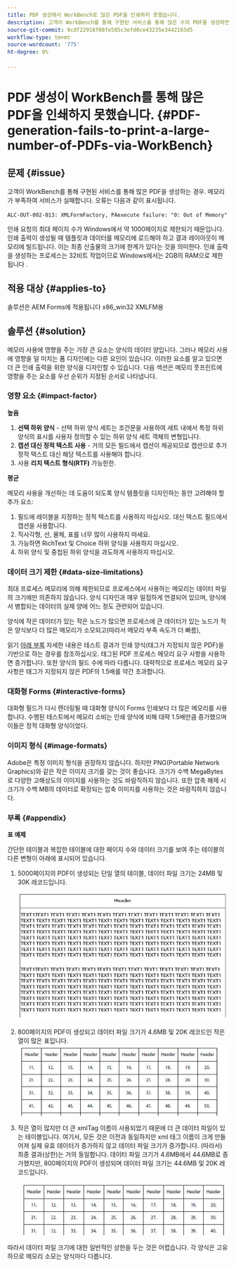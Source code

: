 ```yaml
---
title: PDF 생성에서 WorkBench로 많은 PDF을 인쇄하지 못했습니다.
description: 고객이 WorkBench를 통해 구현된 서비스를 통해 많은 수의 PDF을 생성하면 인쇄 서비스가 실패합니다.
source-git-commit: 9cdf22918f08fe505c3efd0ce43235e3442165d5
workflow-type: tm+mt
source-wordcount: '775'
ht-degree: 0%

---
```


# PDF 생성이 WorkBench를 통해 많은 PDF을 인쇄하지 못했습니다. {#PDF-generation-fails-to-print-a-large-number-of-PDFs-via-WorkBench}

## 문제 {#issue}

고객이 WorkBench를 통해 구현된 서비스를 통해 많은 PDF을 생성하는 경우. 메모리가 부족하여 서비스가 실패합니다. 오류는 다음과 같이 표시됩니다.

`ALC-OUT-002-013: XMLFormFactory, PAexecute failure: "0: Out of Memory"`

<!-- Attached is a simplified template (BollatoRiservatiLandscape_table_simple.xdp) that simulates the problem.
Using the Designer, if we associate the template "BollatoRiservatiLandscape_table_semplice.xdp" with the XML file "BollatoRiservati.xml" during the generation of the pdf, the process comes to occupy 1.6 Gb of RAM. On the server side, with the complete template, the pdf generation process breaks down, occupying 2 GB of RAM.-->

인쇄 요청의 최대 페이지 수가 Windows에서 약 1000페이지로 제한되기 때문입니다. 인쇄 출력이 생성될 때 템플릿과 데이터를 메모리에 로드해야 하고 결과 레이아웃이 메모리에 빌드됩니다. 이는 최종 산출물의 크기에 한계가 있다는 것을 의미한다. 인쇄 출력을 생성하는 프로세스는 32비트 작업이므로 Windows에서는 2GB의 RAM으로 제한됩니다 <!--and 4 GB on UNIX-->.

## 적용 대상 {#applies-to}

솔루션은 AEM Forms에 적용됩니다 <!--JEE Server and AEM Forms on OSGi Server--> x86_win32 XMLFM용

## 솔루션 {#solution}

메모리 사용에 영향을 주는 가장 큰 요소는 양식의 데이터 양입니다. 그러나 메모리 사용에 영향을 덜 미치는 폼 디자인에는 다른 요인이 있습니다. 이러한 요소를 알고 있으면 더 큰 인쇄 출력을 위한 양식을 디자인할 수 있습니다. 다음 섹션은 메모리 풋프린트에 영향을 주는 요소를 우선 순위가 지정된 순서로 나타냅니다.

### 영향 요소 {#impact-factor}

**높음**

1. **선택 하위 양식** - 선택 하위 양식 세트는 조건문을 사용하여 세트 내에서 특정 하위 양식의 표시를 사용자 정의할 수 있는 하위 양식 세트 객체의 변형입니다.
1. **캡션 대신 정적 텍스트 사용** - 거의 모든 필드에서 캡션이 제공되므로 캡션으로 추가 정적 텍스트 대신 해당 텍스트를 사용해야 합니다.
1. 사용 **리치 텍스트 형식(RTF)** 가능한한.

**평균**

메모리 사용을 개선하는 데 도움이 되도록 양식 템플릿을 디자인하는 동안 고려해야 할 추가 요소:

1. 필드에 레이블을 지정하는 정적 텍스트를 사용하지 마십시오. 대신 텍스트 필드에서 캡션을 사용합니다.
2. 직사각형, 선, 물체, 표를 너무 많이 사용하지 마세요.
3. 가능하면 RichText 및 Choice 하위 양식을 사용하지 마십시오.
4. 하위 양식 및 중첩된 하위 양식을 과도하게 사용하지 마십시오.

### 데이터 크기 제한 {#data-size-limitations}

최대 프로세스 메모리에 의해 제한되므로 프로세스에서 사용하는 메모리는 데이터 파일의 크기에만 의존하지 않습니다. 양식 디자인과 매우 밀접하게 연결되어 있으며, 양식에서 병합되는 데이터의 실제 양에 어느 정도 관련되어 있습니다.

양식에 작은 데이터가 있는 작은 노드가 많으면 프로세스에 큰 데이터가 있는 노드가 적은 양식보다 더 많은 메모리가 소모되고(따라서 메모리 부족 속도가 더 빠름),

읽기 [아래 부록](#appendix) 자세한 내용은 테스트 결과가 인쇄 양식(태그가 지정되지 않은 PDF)을 기반으로 하는 경우를 참조하십시오. 태그된 PDF 프로세스 메모리 요구 사항을 사용하면 증가합니다. 또한 양식의 필드 수에 따라 다릅니다. 대략적으로 프로세스 메모리 요구 사항은 태그가 지정되지 않은 PDF의 1.5배를 약간 초과합니다.

### 대화형 Forms {#interactive-forms}

대화형 필드가 다시 렌더링될 때 대화형 양식이 Forms 인쇄보다 더 많은 메모리를 사용합니다. 수행된 테스트에서 메모리 소비는 인쇄 양식에 비해 대략 1.5배만큼 증가했으며 이들은 정적 대화형 양식이었다.

### 이미지 형식 {#image-formats}

Adobe은 특정 이미지 형식을 권장하지 않습니다. 하지만 PNG(Portable Network Graphics)와 같은 작은 이미지 크기를 갖는 것이 좋습니다. 크기가 수백 MegaBytes로 다양한 고해상도의 이미지를 사용하는 것도 바람직하지 않습니다. 또한 압축 해제 시 크기가 수백 MB의 데이터로 확장되는 압축 이미지를 사용하는 것은 바람직하지 않습니다.

### 부록 {#appendix}

**표 예제**

간단한 테이블과 복잡한 테이블에 대한 페이지 수와 데이터 크기를 보여 주는 테이블의 다른 변형이 아래에 표시되어 있습니다.

1. 5000페이지의 PDF이 생성되는 단일 열의 테이블, 데이터 파일 크기는 24MB 및 30K 레코드입니다.

   ![table_single_column](/help/forms/using/assets/table_single_column.png)

1. 800페이지의 PDF이 생성되고 데이터 파일 크기가 4.6MB 및 20K 레코드인 작은 열이 많은 표입니다.
   ![table_many_small_columns](/help/forms/using/assets/table_many_small_columns.png)

1. 작은 열이 많지만 더 큰 xmlTag 이름이 사용되었기 때문에 더 큰 데이터 파일이 있는 테이블입니다.
여기서, 모든 것은 이전과 동일하지만 xml 태그 이름이 크게 만들어져 실제 유효 데이터가 증가하지 않고 데이터 파일 크기가 증가합니다. (따라서) 최종 결과(상한)는 거의 동일합니다. 데이터 파일 크기가 4.6MB에서 44.6MB로 증가했지만, 800페이지의 PDF이 생성되며 데이터 파일 크기는 44.6MB 및 20K 레코드입니다.

   ![table_bigger_xml_tagname](/help/forms/using/assets/table_bigger_xml_tagname.png)

따라서 데이터 파일 크기에 대한 일반적인 상한을 두는 것은 어렵습니다. 각 양식은 고유하므로 메모리 소모는 양식마다 다릅니다.